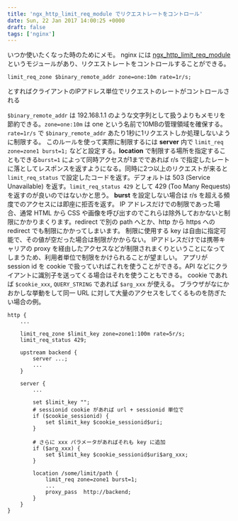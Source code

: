 ```yaml
---
title: 'ngx_http_limit_req_module でリクエストレートをコントロール'
date: Sun, 22 Jan 2017 14:00:25 +0000
draft: false
tags: ['nginx']
---
```


いつか使いたくなった時のためにメモ。 nginx には [ngx\_http\_limit\_req\_module](http://nginx.org/en/docs/http/ngx_http_limit_req_module.html) というモジュールがあり、リクエストレートをコントロールすることができる。

```nginx
limit_req_zone $binary_remote_addr zone=one:10m rate=1r/s;
```

とすればクライアントのIPアドレス単位でリクエストのレートがコントロールされる

`$binary_remote_addr` は 192.168.1.1 のような文字列として扱うよりもメモリを節約できる。`zone=one:10m` は one という名前で10MBの管理領域を確保する。`rate=1r/s` で `$binary_remote_addr` あたり1秒に1リクエストしか処理しないように制限する。
このルールを使って実際に制限するには **server** 内で `limit_req zone=zone1 burst=1;` などと設定する。**location** で制限する場所を指定することもできる`burst=1` によって同時アクセスが1までであれば r/s で指定したレートに落としてレスポンスを返すようになる。同時に2つ以上のリクエストが来ると `limit_req_status` で設定したコードを返す。デフォルトは 503 (Service Unavailable) を返す。`limit_req_status 429` として 429 (Too Many Requests) を返すのが良いのではないかと思う。
**burst** を設定しない場合は r/s を超える頻度でのアクセスには即座に拒否を返す。
IP アドレスだけでの制限であった場合、通常 HTML から CSS や画像を呼び出すのでこれらは除外しておかないと制限にかかりまくります。redirect で別の path へとか、http から https への redirect でも制限にかかってしまいます。 制限に使用する key は自由に指定可能で、その値が空だった場合は制限がかからない。 IPアドレスだけでは携帯キャリアの proxy を経由したアクセスなどが制限されまくりということになってしまうため、利用者単位で制限をかけられることが望ましい。 アプリが session id を cookie で扱っていればこれを使うことができる。API などにクライアントに識別子を送ってくる場合はそれを使うこともできる。 cookie であれば `$cookie_xxx`, `QUERY_STRING` であれば `$arg_xxx` が使える。
ブラウザがなにかおかしな挙動をして同一 URL に対して大量のアクセスをしてくるものを防ぎたい場合の例。

```nginx
http {
    ...

    limit_req_zone $limit_key zone=zone1:100m rate=5r/s;
    limit_req_status 429;

    upstream backend {
        server ...;
        ...
    }

    server {
        ...

        set $limit_key "";
        # sessionid cookie があれば url + sessionid 単位で
        if ($cookie_sessionid) {
            set $limit_key $cookie_sessionid$uri;
        }

        # さらに xxx パラメータがあればそれも key に追加
        if ($arg_xxx) {
            set $limit_key $cookie_sessionid$uri$arg_xxx;
        }

        location /some/limit/path {
            limit_req zone=zone1 burst=1;
            ...
            proxy_pass  http://backend;
        }
    }
}
```
